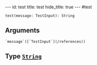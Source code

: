 --- id:
test
title:
test
hide_title: true --- #test

```
test(message: TestInput): String
```
  ## Arguments
    `message`([`TestInput`](/references))
  ## Type [`String`](/references/scalars/string)
